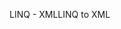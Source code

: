 <span data-ttu-id="d6b80-101">LINQ - XML</span><span class="sxs-lookup"><span data-stu-id="d6b80-101">LINQ to XML</span></span>